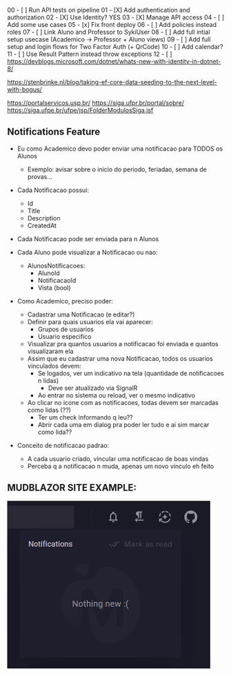 00 - [ ] Run API tests on pipeline
01 - [X] Add authentication and authorization
02 - [X] Use Identity? YES
03 - [X] Manage API access
04 - [ ] Add some use cases
05 - [x] Fix front deploy
06 - [ ] Add policies instead roles
07 - [ ] Link Aluno and Professor to SykiUser
08 - [ ] Add full intial setup usecase (Academico -> Professor + Aluno views)
09 - [ ] Add full setup and login flows for Two Factor Auth (+ QrCode)
10 - [ ] Add calendar?
11 - [ ] Use Result Pattern instead throw exceptions
12 - [ ] https://devblogs.microsoft.com/dotnet/whats-new-with-identity-in-dotnet-8/

https://stenbrinke.nl/blog/taking-ef-core-data-seeding-to-the-next-level-with-bogus/


https://portalservicos.usp.br/
https://siga.ufpr.br/portal/sobre/
https://siga.ufpe.br/ufpe/jsp/FolderModulosSiga.jsf


## Notifications Feature

- Eu como Academico devo poder enviar uma notificacao para TODOS os Alunos
    - Exemplo: avisar sobre o inicio do periodo, feriadao, semana de provas...

- Cada Notificacao possui:
    - Id
    - Title
    - Description
    - CreatedAt

- Cada Notificacao pode ser enviada para n Alunos
- Cada Aluno pode visualizar a Notificacao ou nao:
    - AlunosNotificacoes:
        - AlunoId
        - NotificacaoId
        - Vista (bool)

- Como Academico, preciso poder:
    - Cadastrar uma Notificacao (e editar?)
    - Definir para quais usuarios ela vai aparecer:
        - Grupos de usuarios
        - Usuario especifico
    - Visualizar pra quantos usuarios a notificacao foi enviada e quantos visualizaram ela
    - Assim que eu cadastrar uma nova Notificacao, todos os usuarios vinculados devem:
        - Se logados, ver um indicativo na tela (quantidade de notificacoes n lidas)
            - Deve ser atualizado via SignalR
        - Ao entrar no sistema ou reload, ver o mesmo indicativo
    - Ao clicar no icone com as notificacoes, todas devem ser marcadas como lidas (??)
        - Ter um check informando q leu??
        - Abrir cada uma em dialog pra poder ler tudo e ai sim marcar como lida??

- Conceito de notificacao padrao:
    - A cada usuario criado, vincular uma notificacao de boas vindas
    - Perceba q a notificacao n muda, apenas um novo vinculo eh feito

## MUDBLAZOR SITE EXAMPLE:

![Alt text](image.png)

